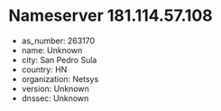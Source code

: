 # Nameserver 181.114.57.108

* as_number: 263170
* name: Unknown
* city: San Pedro Sula
* country: HN
* organization: Netsys
* version: Unknown
* dnssec: Unknown
